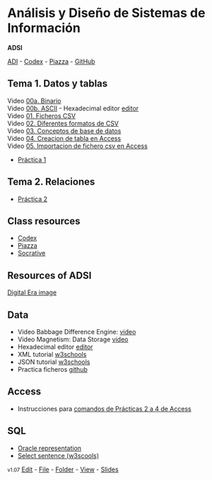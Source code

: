 # Análisis y Diseño de Sistemas de Información  

**ADSI**  

[ADI](https://tserver.tecnun.es/plan/asignatura?id=1000025605) - [Codex](https://q-server.tecnun.es/codex/) - [Piazza](https://piazza.com/tecnun.es/fall2020/adsi) - [GitHub](https://nicolasserrano.github.io/CS/ADSI)

## Tema 1. Datos y tablas
Video <a href='https://unav.cloud.panopto.eu/Panopto/Pages/Viewer.aspx?id=f9e30b99-3124-4f6d-a830-ac2c00f48444' target='_blank'>00a. Binario</a><BR>
Video <a href='https://unav.cloud.panopto.eu/Panopto/Pages/Viewer.aspx?id=afc3be34-cc60-4c0a-8ef0-ac2c00e9b6d0' target='_blank'>00b. ASCII</a> - Hexadecimal editor [editor](https://hexed.it/?hl=en)<BR>
Video <a href='https://unav.cloud.panopto.eu/Panopto/Pages/Viewer.aspx?id=4db44598-a189-49af-be71-ac2900a4b12c' target='_blank'>01. Ficheros CSV</a><BR>
Video <a href='https://unav.cloud.panopto.eu/Panopto/Pages/Viewer.aspx?id=85123650-a8b6-4a7d-a6cc-ac2900b183f3' target='_blank'>02. Diferentes formatos de CSV</a><BR>
Video <a href='https://unav.cloud.panopto.eu/Panopto/Pages/Viewer.aspx?id=2eb208bc-1d89-435c-b72f-ac2900a98e54' target='_blank'>03. Conceptos de base de datos</a><BR>
Video <a href='https://unav.cloud.panopto.eu/Panopto/Pages/Viewer.aspx?id=1ee48b41-b16d-4ee3-870e-ac2900ae9774' target='_blank'>04. Creacion de tabla en Access</a><BR>
Video <a href='https://unav.cloud.panopto.eu/Panopto/Pages/Viewer.aspx?id=6e493a6c-8c55-4e17-b28c-ac2900b1f97f' target='_blank'>05. Importacion de fichero csv en Access</a>

- [Práctica 1](http://nicolasserrano.github.io/CS/ADSI/Practica1)

## Tema 2. Relaciones

- [Práctica 2](http://nicolasserrano.github.io/CS/ADSI/Practica2)


## Class resources
- [Codex](https://q-server.tecnun.es/codex/)
- [Piazza](https://piazza.com/tecnun.es/fall2020/adsi)
- [Socrative](https://b.socrative.com/login/teacher/)
## Resources of ADSI
[Digital Era image](https://nicolasserrano.github.io/CS/images/digital.png)
## Data
- Video Babbage Difference Engine: [video](https://www.youtube.com/watch?v=KBuJqUfO4-w&feature=youtu.be&t=51)
- Video Magnetism: Data Storage [video](https://www.youtube.com/watch?v=f3BNHhfTsvk&feature=youtu.be&t=41)
- Hexadecimal editor [editor](https://hexed.it/?hl=en)
- XML tutorial [w3schools](https://www.w3schools.com/xml/default.asp)
- JSON tutorial [w3schools](https://www.w3schools.com/js/js_json_intro.asp)
- Practica ficheros [github](http://www.nicolasserrano.com/practicaDatos/)
## Access
- Instrucciones para [comandos de Prácticas 2 a 4 de Access](http://www.nicolasserrano.com/ADSI/ComandosPracticas2-4Access.pdf)
## SQL
 - [Oracle representation](https://docs.oracle.com/cd/B19306_01/server.102/b14200/statements_10002.htm#i2126435)
 - [Select sentence (w3scools)](https://www.w3schools.com/sql/sql_and_or.asp)

<small>v1.07</small> [Edit](https://github.com/nicolasserrano/CS/edit/master/ADSI/README.md) - [File](https://github.com/nicolasserrano/CS/tree/master/ADSI/README.md) - [Folder](https://github.com/nicolasserrano/CS/tree/master/ADSI) - [View](https://nicolasserrano.github.io/CS/ADSI) - [Slides](https://www.nicolasserrano.com/r?https://www.nicolasserrano.com/CS/ADSI/README.md?breakTitlesWith#1)
